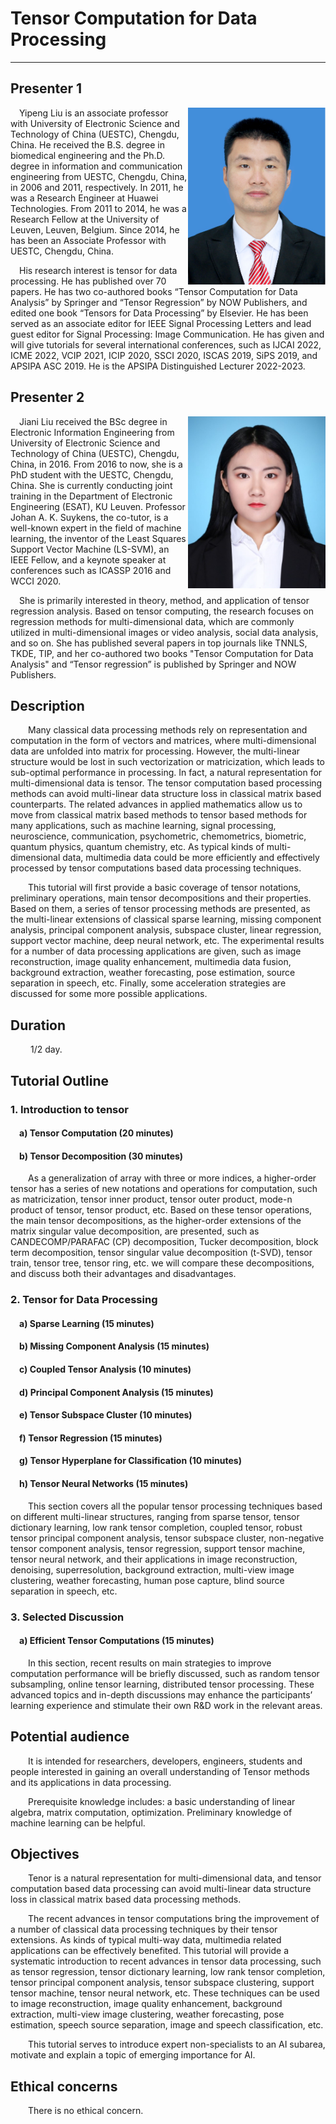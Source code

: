 # Tensor Computation for Data Processing   

----------------------------------
  
## Presenter 1

<img align="right" src="https://github.com/yipengliu/ijcai2022tutorial/raw/gh-pages/image.png" alt="drawing" width="220"/>

&emsp;Yipeng Liu is an associate professor with University of Electronic Science and Technology of China (UESTC), Chengdu, China. He received the B.S. degree in biomedical engineering and the Ph.D. degree in information and communication engineering from UESTC, Chengdu, China, in 2006 and 2011, respectively. In 2011, he was a Research Engineer at Huawei Technologies. From 2011 to 2014, he was a Research Fellow at the University of Leuven, Leuven, Belgium. Since 2014, he has been an Associate Professor with UESTC, Chengdu, China. 

&emsp;His research interest is tensor for data processing. He has published over 70 papers. He has two co-authored books “Tensor Computation for Data Analysis” by Springer and “Tensor Regression” by NOW Publishers, and edited one book “Tensors for Data Processing” by Elsevier. He has been served as an associate editor for IEEE Signal Processing Letters and lead guest editor for Signal Processing: Image Communication. He has given and will give tutorials for several international conferences, such as IJCAI 2022, ICME 2022, VCIP 2021, ICIP 2020, SSCI 2020, ISCAS 2019, SiPS 2019, and APSIPA ASC 2019. He is the APSIPA Distinguished Lecturer 2022-2023.

## Presenter 2

<img align="right" src="https://github.com/yipengliu/ijcai2022tutorial/raw/gh-pages/liujiani2.png" alt="drawing" width="220"/> 

&emsp;Jiani Liu received the BSc degree in Electronic Information Engineering from University of Electronic Science and Technology of China (UESTC), Chengdu, China, in 2016. From 2016 to now, she is a PhD student with the UESTC, Chengdu, China. She is currently conducting joint training in the Department of Electronic Engineering (ESAT), KU Leuven. Professor Johan A. K. Suykens, the co-tutor, is a well-known expert in the field of machine learning, the inventor of the Least Squares Support Vector Machine (LS-SVM), an IEEE Fellow, and a keynote speaker at conferences such as ICASSP 2016 and WCCI 2020.

&emsp;She is primarily interested in theory, method, and application of tensor regression analysis. Based on tensor computing, the research focuses on regression methods for multi-dimensional data, which are commonly utilized in multi-dimensional images or video analysis, social data analysis, and so on. She has published several papers in top journals like TNNLS, TKDE, TIP, and her co-authored two books "Tensor Computation for Data Analysis"  and “Tensor regression” is published by Springer and NOW Publishers.


## Description


&emsp;&emsp;Many classical data processing methods rely on representation and computation in the form of vectors and matrices, where multi-dimensional data are unfolded into matrix for processing. However, the multi-linear structure would be lost in such vectorization or matricization, which leads to sub-optimal performance in processing. In fact, a natural representation for multi-dimensional data is tensor. The tensor computation based processing methods can avoid multi-linear data structure loss in classical matrix based counterparts. The related advances in applied mathematics allow us to move from classical matrix based methods to tensor based methods for many applications, such as machine learning, signal processing, neuroscience, communication, psychometric, chemometrics, biometric, quantum physics, quantum chemistry, etc. As typical kinds of multi-dimensional data, multimedia data could be more efficiently and effectively processed by tensor computations based data processing techniques.


&emsp;&emsp;This tutorial will first provide a basic coverage of tensor notations, preliminary operations, main tensor decompositions and their properties. Based on them, a series of tensor processing methods are presented, as the multi-linear extensions of classical sparse learning, missing component analysis, principal component analysis, subspace cluster, linear regression, support vector machine, deep neural network, etc. The experimental results for a number of data processing applications are given, such as image reconstruction, image quality enhancement, multimedia data fusion, background extraction, weather forecasting, pose estimation, source separation in speech, etc. Finally, some acceleration strategies are discussed for some more possible applications.


## Duration  

&emsp;&emsp; 1/2 day.
  
  
## Tutorial Outline
### 1.	Introduction to tensor
####   &emsp;a)	Tensor Computation (20 minutes)
####   &emsp;b)	Tensor Decomposition (30 minutes)


&emsp;&emsp;As a generalization of array with three or more indices, a higher-order tensor has a series of new notations and operations for computation, such as matricization, tensor inner product, tensor outer product, mode-n product of tensor, tensor product, etc. Based on these tensor operations, the main tensor decompositions, as the higher-order extensions of the matrix singular value decomposition, are presented, such as CANDECOMP/PARAFAC (CP) decomposition, Tucker decomposition, block term decomposition, tensor singular value decomposition (t-SVD), tensor train, tensor tree, tensor ring, etc. we will compare these decompositions, and discuss both their advantages and disadvantages.


### 2.	Tensor for Data Processing
#### &emsp;a)	Sparse Learning (15 minutes)
#### &emsp;b)	Missing Component Analysis (15 minutes)
#### &emsp;c)	Coupled Tensor Analysis (10 minutes)
#### &emsp;d)	Principal Component Analysis (15 minutes)
#### &emsp;e)	Tensor Subspace Cluster (10 minutes)
#### &emsp;f)	Tensor Regression (15 minutes) 
#### &emsp;g)	Tensor Hyperplane for Classification (10 minutes)
#### &emsp;h)	Tensor Neural Networks (15 minutes)

&emsp;&emsp;This section covers all the popular tensor processing techniques based on different multi-linear structures, ranging from sparse tensor, tensor dictionary learning, low rank tensor completion, coupled tensor, robust tensor principal component analysis, tensor subspace cluster, non-negative tensor component analysis, tensor regression, support tensor machine, tensor neural network, and their applications in image reconstruction, denoising, superresolution, background extraction, multi-view image clustering, weather forecasting, human pose capture, blind source separation in speech, etc. 


### 3.	Selected Discussion
#### &emsp;a)	Efficient Tensor Computations (15 minutes)

&emsp;&emsp;In this section, recent results on main strategies to improve computation performance will be briefly discussed, such as random tensor subsampling, online tensor learning, distributed tensor processing. These advanced topics and in-depth discussions may enhance the participants’ learning experience and stimulate their own R&D work in the relevant areas.


## Potential audience

&emsp;&emsp;It is intended for researchers, developers, engineers, students and people interested in gaining an overall understanding of Tensor methods and its applications in data processing.

&emsp;&emsp;Prerequisite knowledge includes: a basic understanding of linear algebra, matrix computation, optimization. Preliminary knowledge of machine learning can be helpful.


## Objectives

&emsp;&emsp;Tenor is a natural representation for multi-dimensional data, and tensor computation based data processing can avoid multi-linear data structure loss in classical matrix based data processing methods. 

&emsp;&emsp;The recent advances in tensor computations bring the improvement of a number of classical data processing techniques by their tensor extensions. As kinds of typical multi-way data, multimedia related applications can be effectively benefited. This tutorial will provide a systematic introduction to recent advances in tensor data processing, such as tensor regression, tensor dictionary learning, low rank tensor completion, tensor principal component analysis, tensor subspace clustering, support tensor machine, tensor neural network, etc. These techniques can be used to image reconstruction, image quality enhancement, background extraction, multi-view image clustering, weather forecasting, pose estimation, speech source separation, image and speech classification, etc.

&emsp;&emsp;This tutorial serves to introduce expert non-specialists to an AI subarea, motivate and explain a topic of emerging importance for AI.

## Ethical concerns

&emsp;&emsp;There is no ethical concern.


